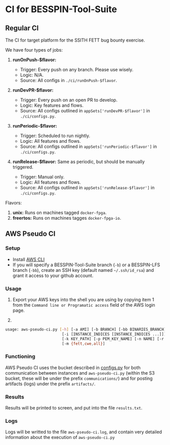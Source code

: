 # CI for BESSPIN-Tool-Suite

## Regular CI

The CI for target platform for the SSITH FETT bug bounty exercise.

We have four types of jobs:
1. **runOnPush-$flavor:**
    - Trigger: Every push on any branch. Please use wisely.
    - Logic: N/A.
    - Source: All configs in `./ci/runOnPush-$flavor`.
2. **runDevPR-$flavor:**   
    - Trigger: Every push on an open PR to develop.
    - Logic: Key features and flows.
    - Source: All configs outlined in `appSets['runDevPR-$flavor']` in `./ci/configs.py`.

3. **runPeriodic-$flavor:**
    - Trigger: Scheduled to run nightly.
    - Logic: All features and flows.
    - Source: All configs outlined in `appSets['runPeriodic-$flavor']` in `./ci/configs.py`.

4. **runRelease-$flavor:** Same as periodic, but should be manually triggered.
    - Trigger: Manual only.
    - Logic: All features and flows.
    - Source: All configs outlined in `appSets['runRelease-$flavor']` in `./ci/configs.py`.

Flavors:
1. **unix:** Runs on machines tagged `docker-fpga`.
2. **freertos:** Runs on machines tagges `docker-fpga-io`.

## AWS Pseudo CI

### Setup

- Install [AWS CLI](https://docs.aws.amazon.com/cli/latest/userguide/install-cliv2.html)
- If you will specify a BESSPIN-Tool-Suite branch (`-b`) or a BESSPIN-LFS branch (`-bb`), create an SSH key (default named `~/.ssh/id_rsa`) and grant it access to your github account.

### Usage

1. Export your AWS keys into the shell you are using by copying item 1 from the `Command line or Programatic access` field of the AWS login page.

2.
```bash
usage: aws-pseudo-ci.py [-h] [-a AMI] [-b BRANCH] [-bb BINARIES_BRANCH] [-c CAP]
                         [-i [INSTANCE_INDICES [INSTANCE_INDICES ...]]]
                         [-k KEY_PATH] [-p PEM_KEY_NAME] [-n NAME] [-r RUNS]
                         [-m {fett,cwe,all}]
```

### Functioning

AWS Pseudo CI uses the bucket described in [configs.py](configs.py) for both communication between instances and `aws-pseudo-ci.py` (within the S3 bucket, these will be under the prefix `communications/`) and for posting artifacts (logs) under the prefix `artifacts/`.

### Results

Results will be printed to screen, and put into the file `results.txt`.

### Logs 

Logs will be writted to the file `aws-pseudo-ci.log`, and contain very detailed information about the execution of `aws-pseudo-ci.py` 